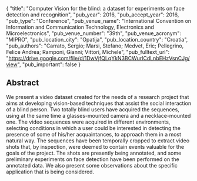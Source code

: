 {
  "title": "Computer Vision for the blind: a dataset for experiments on face detection and recognition",
  "pub_year": 2016,
  "pub_accept_year": 2016,
  "pub_type": "Conference",
  "pub_venue_name": "International Convention on Information and Communication Technology, Electronics and Microelectronics",
  "pub_venue_number": "39th",
  "pub_venue_acronym": "MIPRO",
  "pub_location_city": "Opatija",
  "pub_location_country": "Croatia",
  "pub_authors": "Carrato, Sergio; Marsi, Stefano; Medvet, Eric; Pellegrino, Felice Andrea; Ramponi, Gianni; Vittori, Michele",
  "pub_fulltext_url": "https://drive.google.com/file/d/1DwVjfQLqYkN3BCWurlCdLnbEHzVsnCJg/view",
  "pub_important": false
}

## Abstract
We present a video dataset created for the needs of a research project that aims at developing vision-based techniques that assist the social interaction of a blind person. Two totally blind users have acquired the sequences, using at the same time a glasses-mounted camera and a necklace-mounted one. The video sequences were acquired in different environments, selecting conditions in which a user could be interested in detecting the presence of some of his/her acquaintances, to approach them in a most natural way. The sequences have been temporally cropped to extract video shots that, by inspection, were deemed to contain events valuable for the goals of the project. The shots are presently being annotated, and some preliminary experiments on face detection have been performed on the annotated data. We also present some observations about the specific application that is being considered.
